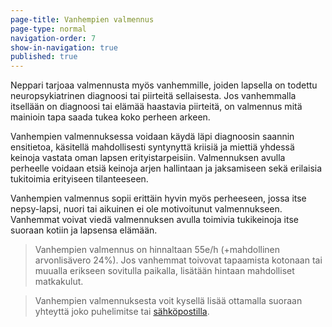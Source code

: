 ```yaml
---
page-title: Vanhempien valmennus
page-type: normal
navigation-order: 7
show-in-navigation: true
published: true
---
```












Neppari tarjoaa valmennusta myös vanhemmille, joiden lapsella on todettu neuropsykiatrinen diagnoosi tai piirteitä sellaisesta. Jos vanhemmalla itsellään on diagnoosi tai elämää haastavia piirteitä, on valmennus mitä mainioin tapa saada tukea koko perheen arkeen.

Vanhempien valmennuksessa voidaan käydä läpi diagnoosin saannin ensitietoa, käsitellä mahdollisesti syntynyttä kriisiä ja miettiä yhdessä keinoja vastata oman lapsen erityistarpeisiin. Valmennuksen avulla perheelle voidaan etsiä keinoja arjen hallintaan ja jaksamiseen sekä erilaisia tukitoimia erityiseen tilanteeseen.

Vanhempien valmennus sopii erittäin hyvin myös perheeseen, jossa itse nepsy-lapsi, nuori tai aikuinen ei ole motivoitunut valmennukseen. Vanhemmat voivat viedä valmennuksen avulla toimivia tukikeinoja itse suoraan kotiin ja lapsensa elämään.

> Vanhempien valmennus on hinnaltaan 55e/h (+mahdollinen arvonlisävero 24%).
Jos vanhemmat toivovat tapaamista kotonaan tai muualla erikseen sovitulla paikalla, lisätään hintaan mahdolliset matkakulut.

> Vanhempien valmennuksesta voit kysellä lisää ottamalla suoraan yhteyttä joko puhelimitse tai [sähköpostilla](/ota-yhteytta).
